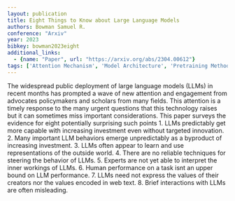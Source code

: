 ```yaml
---
layout: publication
title: Eight Things to Know about Large Language Models
authors: Bowman Samuel R.
conference: "Arxiv"
year: 2023
bibkey: bowman2023eight
additional_links:
  - {name: "Paper", url: "https://arxiv.org/abs/2304.00612"}
tags: ['Attention Mechanism', 'Model Architecture', 'Pretraining Methods', 'Prompting', 'Reinforcement Learning', 'Survey Paper']
---
```

The widespread public deployment of large language models (LLMs) in recent months has prompted a wave of new attention and engagement from advocates policymakers and scholars from many fields. This attention is a timely response to the many urgent questions that this technology raises but it can sometimes miss important considerations. This paper surveys the evidence for eight potentially surprising such points 1. LLMs predictably get more capable with increasing investment even without targeted innovation. 2. Many important LLM behaviors emerge unpredictably as a byproduct of increasing investment. 3. LLMs often appear to learn and use representations of the outside world. 4. There are no reliable techniques for steering the behavior of LLMs. 5. Experts are not yet able to interpret the inner workings of LLMs. 6. Human performance on a task isnt an upper bound on LLM performance. 7. LLMs need not express the values of their creators nor the values encoded in web text. 8. Brief interactions with LLMs are often misleading.
